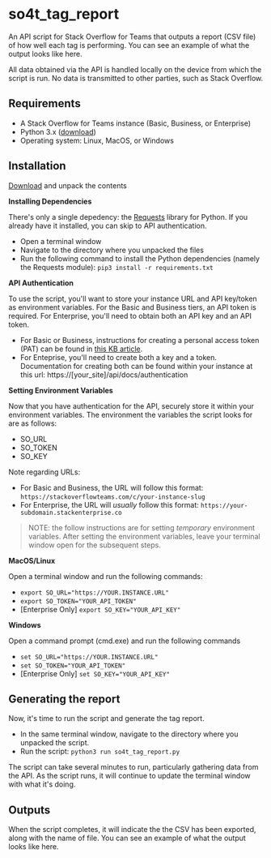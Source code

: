 # so4t_tag_report
An API script for Stack Overflow for Teams that outputs a report (CSV file) of how well each tag is performing. You can see an example of what the output looks like here.

All data obtained via the API is handled locally on the device from which the script is run. No data is transmitted to other parties, such as Stack Overflow.

## Requirements
* A Stack Overflow for Teams instance (Basic, Business, or Enterprise)
* Python 3.x ([download](https://www.python.org/downloads/))
* Operating system: Linux, MacOS, or Windows

## Installation

[Download](https://github.com/jklick-so/so4t_tag_report/archive/refs/heads/main.zip) and unpack the contents

**Installing Dependencies**

There's only a single depedency: the [Requests](https://pypi.org/project/requests/) library for Python. If you already have it installed, you can skip to API authentication.
* Open a terminal window
* Navigate to the directory where you unpacked the files
* Run the following command to install the Python dependencies (namely the Requests module): `pip3 install -r requirements.txt`

**API Authentication**

To use the script, you'll want to store your instance URL and API key/token as environment variables. For the Basic and Business tiers, an API token is required. For Enterprise, you'll need to obtain both an API key and an API token.

* For Basic or Business, instructions for creating a personal access token (PAT) can be found in [this KB article](https://stackoverflow.help/en/articles/4385859-stack-overflow-for-teams-api).
* For Enteprise, you'll need to create both a key and a token. Documentation for creating both can be found within your instance at this url: https://[your_site]/api/docs/authentication

**Setting Environment Variables**

Now that you have authentication for the API, securely store it within your environment variables. The environment the variables the script looks for are as follows:
* SO_URL
* SO_TOKEN
* SO_KEY

Note regarding URLs:
* For Basic and Business, the URL will follow this format: `https://stackoverflowteams.com/c/your-instance-slug`
* For Enterprise, the URL will *usually* follow this format: `https://your-subdomain.stackenterprise.co`

> NOTE: the follow instructions are for setting _temporary_ environment variables. After setting the environment variables, leave your terminal window open for the subsequent steps.

**MacOS/Linux**

Open a terminal window and run the following commands:
* `export SO_URL="https://YOUR.INSTANCE.URL"`
* `export SO_TOKEN="YOUR_API_TOKEN"`
* \[Enterprise Only\] `export SO_KEY="YOUR_API_KEY"`

**Windows**

Open a command prompt (cmd.exe) and run the following commands
* `set SO_URL="https://YOUR.INSTANCE.URL"`
* `set SO_TOKEN="YOUR_API_TOKEN"`
* \[Enterprise Only\] `set SO_KEY="YOUR_API_KEY"`

## Generating the report
Now, it's time to run the script and generate the tag report. 
* In the same terminal window, navigate to the directory where you unpacked the script.
* Run the script: `python3 run so4t_tag_report.py`

The script can take several minutes to run, particularly gathering data from the API. As the script runs, it will continue to update the terminal window with what it's doing.

## Outputs
When the script completes, it will indicate the the CSV has been exported, along with the name of file. You can see an example of what the output looks like here.
